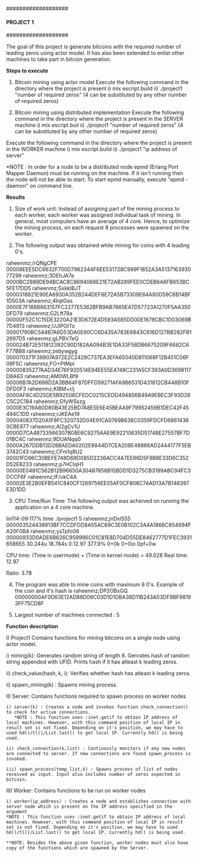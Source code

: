 ###################
#### PROJECT 1 ####
###################

The goal of this project is generate bitcoins with the required number of leading zeros using actor model. It has also been extended to enlist other machines to take part in bitcoin generation. 

**Steps to execute**

1) Bitcoin mining using actor model
   Execute the following command in the directory where the project is present
   i) mix escript.build
   ii) ./project1 "number of required zeros" (4 can be substituted by any other number of required zeros)

2) Bitcoin mining using distributed implementation
   Execute the following command in the directory where the project is present in the SERVER machine
   i) mix escript.buil
   ii) ./project1 "number of required zeros" (4 can be substituted by any other number of required zeros)

  Execute the following command in the directory where the project is present in the WORKER machine
  i) mix escript.build
  ii) ./project1 "ip address of server"

  *NOTE : In order for a node to be a distributed node epmd (Erlang Port Mapper Daemon) must be running on the machine. If it isn't running then the node will not be able to start. To start epmd manually, execute "epmd -daemon" on command line. 

**Results**

1) Size of work unit: Instead of assigning part of the mining process to each worker, each worker was assigned individual task of mining. In general, most computers have an average of 4 core. Hence, to optimize the mining process, on each request 8 processes were spawned on the worker.  

2) The following output was obtained while mining for coins with 4 leading 0's. 
    
raheenmz;/rQNgCPE 00008EEE5DC6632F700D7962344F6EE531728C999F1852A3A513716393077299
raheenmz;3DEhJA7e 0000BC2989DE94BCAC8C8694066E21E72AB289FEE0CDEB6A6FB653BC5FE17DD5
raheenmz;SxkkIBJT 0000318821E90EA6930A352B244DEF8E72A5B73309E64A80D59C6B14BF1D503A
raheenmz;4liqtGas 0000E7F188B863157FC2277E5362BFB9AB7865E47D57723A1270F5AA350DFD79
raheenmz;G2Lft78a 00000F52C1C15DE3220A21E3D672E4D593A585DD00E1678CBC1D03069B7D4813
raheenmz;UJIPGtTo 00001790BC544B7A6D53DA0E90CC6D435A783E6843C616D127BB282FB12697D5
raheenmz;gLPBV7eQ 000024B72E511812392C90D182AA094B3E1DA33F58DB6675209F6682C6F77BB8
raheenmz;zebywgyg 000070371F39907A972E2C2428C737EA3EFA65040D811068F12B451C06F09F5C
raheenmz;FO+PtMpl 00000835277AAD34E76F920514E94EE55E4748C231A5CF393A0D3698117D8A63
raheenmz;AM0WLBf9 00006B7A2D698D2A3BB64F87DFFD59271AFA986531D431812CB448B10FDFD0F3
raheenmz;KlBM+r/j 0000AF8C4D25DE5B92506CFEDC0215CEDD494856B49A9EBEC3F93D28C5C2C184
raheenmz;GfyWSszg 0000E3C19A80D80B43E25BD7A8E5E6E45BEAA9F79952459B1DEC42F45494C1DD
raheenmz;rJKEAe19 000040837D20A1F8FC320732D04E91CA0769B638C0359FDCFD68614360CBE877
raheenmz;AI2gCv1U 0000D7CA48733566307B08E6C9275AAE9E92210635D51748E27557BF7D01BC4C
raheenmz;9DUANqq0 0000A267DDB13D28BAEDA0202E8844D7CEA208E48866AD2444177F5EB3742C43
raheenmz;CFm1q8U2 00001FD96C30BEFE748D69D085D2236ACC4A7EE66D5F9B8E33D6C352D52E8233
raheenmz;p7HCIqH1 00000E0481C562B12B96650A30487858B15BDD1D3275CB3199ABC94FC3DCCF6F
raheenmz;IF/vkC4A 00002E3E2B0EFB541C840CF1269756EE05AF0CF806C74AD13A7B146397E3D1DD


3) CPU Time/Run Time: The following output was acheived on running the application on a 4 core machine.

lin114-09:117% time ./project1 5
raheenmz;jnDxI555 000003524438913BF7CCDFDD8A55AC69C3E0B102C3A4A1866C854694FA20F0B4
raheenmz;ysTpfo06 00000933D0ADE6B626C959996C01C81E8D704D55DE8462777D1FEC3931658655
30.244u 18.784s 0:12.97 377.9%	0+0k 0+0io 0pf+0w

CPU time: (Time in usermode) + (Time in kernel mode) 
          = 49.028
Real time: 12.97

Ratio: 3.78 

4) The program was able to mine coins with maximum 8 0's.
   Example of the coin and it's hash is 
	raheenmz;DP2OBxGQ 00000000AF0D63E12AD88D09C03D1D1DBA38D11B243A03DF9BF98193FF75CD8F

5) Largest number of machines connected : 5 


**Function description** 

I) Project1
  Contains functions for mining bitcoins on a single node using actor model.

  i) mining(k): Generates random string of length 8. Genrates hash of random string appended with UFID. Prints hash if it has atleast k leading zeros.

  ii) check_value(hash, k, i): Verifies whether hash has atleast k leading zeros.

  ii) spawn_mining(k) : Spawns mining process.

II) Server: Contains functions required to spawn process on worker nodes

    i) server(k) : Creates a node and invokes function check_connection() to check for active connections.
       *NOTE : This function uses :inet.getif to obtain IP address of local machines. However, with this command position of local IP in result set is not fixed. Depending on it's position, we may have to used hd()/tl()/List.last() to get local IP. Currently hd() is being used.
    
    ii) check_connection(k,list) : Continously monitors if any new nodes are connected to server. If new connections are found spawn_process is invoked.  

    iii) spawn_process(temp_list,k) : Spawns process of list of nodes received as input. Input also includes number of zeros expected in bitcoin.

III) Worker: Contains functions to be run on worker nodes

    i) worker(ip_address) : Creates a node and establishes connection with server node which is present on the IP address specified in the argument
    *NOTE : This function uses :inet.getif to obtain IP address of local machines. However, with this command position of local IP in result set is not fixed. Depending on it's position, we may have to used hd()/tl()/List.last() to get local IP. Currently hd() is being used.
    
    **NOTE: Besides the above given function, worker nodes must also have copy of the functions which are spawned by the Server.

